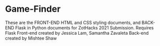 # Game-Finder

These are the FRONT-END HTML and CSS styling documents, and BACK-END Flask in Python documents for ZotHacks 2021 Submission. Requires Flask
Front-end created by Jessica Lam, Samantha Zavaleta
Back-end created by Mishtee Shaw
